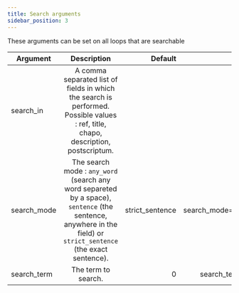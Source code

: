 ```yaml
---
title: Search arguments
sidebar_position: 3
---
```


These arguments can be set on all loops that are searchable

| Argument      | Description                                                                                                                                                      | Default         | Example                       |
| ------------- |:----------------------------------------------------------------------------------------------------------------------------------------------------------------:|----------------:|------------------------------:|
| search_in     | A comma separated list of fields in which the search is performed. Possible values : ref, title, chapo, description, postscriptum.                               |                 | search_in="title"             |
| search_mode   | The search mode : `any_word` (search any word separeted by a space), `sentence` (the sentence, anywhere in the field) or `strict_sentence` (the exact sentence). | strict_sentence | search_mode="strict_sentence" |
| search_term   | The term to search.                                                                                                                                              | 0               | search_term="my product"      |
